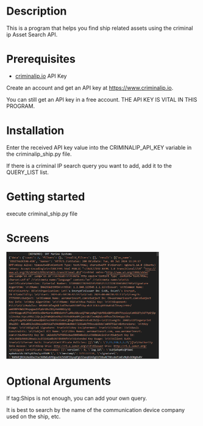 # Description

This is a program that helps you find ship related assets using the criminal ip Asset Search API.



# Prerequisites

* [criminalip.io](https://www.criminalip.io) API Key

Create an account and get an API key at https://www.criminalip.io.

You can still get an API key in a free account. THE API KEY IS VITAL IN THIS PROGRAM.



# Installation

Enter the received API key value into the CRIMINALIP_API_KEY variable in the criminalip_ship.py file.

If there is a criminal IP search query you want to add, add it to the QUERY_LIST list.



# Getting started

execute criminal_ship.py file


# Screens

<img src="screen1.png" alt="" width="400">


# Optional Arguments

If tag:Ships is not enough, you can add your own query.

It is best to search by the name of the communication device company used on the ship, etc.
